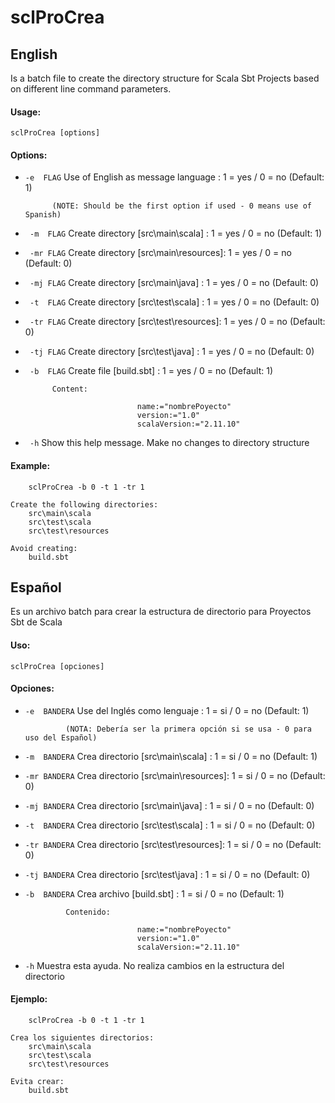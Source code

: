 sclProCrea
==============

## English


Is a batch file to create the directory structure for Scala Sbt Projects based on different line command parameters.

#### Usage: 

    sclProCrea [options]

#### Options:

   * `-e  FLAG`   Use of English as message language   : 1 = yes / 0 = no  (Default: 1)
   
               (NOTE: Should be the first option if used - 0 means use of Spanish)
	       
   * ` -m  FLAG`   Create directory [src\main\scala]    : 1 = yes / 0 = no  (Default: 1)
   * ` -mr FLAG`   Create directory [src\main\resources]: 1 = yes / 0 = no  (Default: 0)
   * ` -mj FLAG`   Create directory [src\main\java]     : 1 = yes / 0 = no  (Default: 0)
   * ` -t  FLAG`   Create directory [src\test\scala]    : 1 = yes / 0 = no  (Default: 0)
   * ` -tr FLAG`   Create directory [src\test\resources]: 1 = yes / 0 = no  (Default: 0)
   * ` -tj FLAG`   Create directory [src\test\java]     : 1 = yes / 0 = no  (Default: 0)
   * ` -b  FLAG`   Create file      [build.sbt]         : 1 = yes / 0 = no  (Default: 1)
   
               Content:

                                  name:="nombrePoyecto"
                                  version:="1.0"
                                  scalaVersion:="2.11.10"

   * ` -h`         Show this help message. Make no changes to directory structure

#### Example:

        sclProCrea -b 0 -t 1 -tr 1

    Create the following directories:
        src\main\scala
        src\test\scala
        src\test\resources

    Avoid creating:
        build.sbt
		
## Español

Es un archivo batch para crear la estructura de directorio para Proyectos Sbt de Scala

#### Uso:

    sclProCrea [opciones]

#### Opciones:

   * `-e  BANDERA`   Use del Inglés como lenguaje        : 1 = si / 0 = no  (Default: 1)
   
                  (NOTA: Debería ser la primera opción si se usa - 0 para uso del Español)
		  
   * `-m  BANDERA`   Crea directorio [src\main\scala]    : 1 = si / 0 = no  (Default: 1)
   * `-mr BANDERA`   Crea directorio [src\main\resources]: 1 = si / 0 = no  (Default: 0)
   * `-mj BANDERA`   Crea directorio [src\main\java]     : 1 = si / 0 = no  (Default: 0)
   * `-t  BANDERA`   Crea directorio [src\test\scala]    : 1 = si / 0 = no  (Default: 0)
   * `-tr BANDERA`   Crea directorio [src\test\resources]: 1 = si / 0 = no  (Default: 0)
   * `-tj BANDERA`   Crea directorio [src\test\java]     : 1 = si / 0 = no  (Default: 0)
   * `-b  BANDERA`   Crea archivo    [build.sbt]         : 1 = si / 0 = no  (Default: 1)
   
                  Contenido:

                                  name:="nombrePoyecto"
                                  version:="1.0"
                                  scalaVersion:="2.11.10"

   * `-h`            Muestra esta ayuda. No realiza cambios en la estructura del directorio

#### Ejemplo:

        sclProCrea -b 0 -t 1 -tr 1

    Crea los siguientes directorios: 
        src\main\scala
        src\test\scala
        src\test\resources

    Evita crear:
        build.sbt

